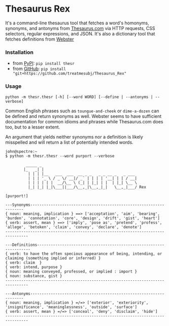 # Thesaurus Rex
It's a command-line thesaurus tool that fetches a word's homonyms, synonyms, and antonyms from [Thesaurus.com](https://www.thesaurus.com/) via HTTP requests, CSS selectors, regular expressions, and JSON. It's also a dictionary tool that fetches definitions from [Webster](https://www.merriam-webster.com/)

### Installation
- from [PyPI](https://pypi.org/project/thesr): `pip install thesr`
- from [GitHub](https://github.com/treatmesubj/Thesaurus_Rex): `pip install "git+https://github.com/treatmesubj/Thesaurus_Rex"`

### Usage

```
python -m thesr.thesr [-h] [--word WORD] [--define | --antonyms | --verbose]
```

Common English phrases such as `toungue-and-cheek` or `dime-a-dozen` can be defined and return synonyms as well. Webster seems to have sufficient documentation for common idioms and phrases while Thesaurus.com does too, but to a lesser extent. 

An argument that yields neither synonyms nor a definition is likely misspelled and will return a list of potentially intended words.

```
john@spectre:~
$ python -m thesr.thesr --word purport --verbose

         _____ _
        |_   _| |
          | | | |__   ___  ___  __ _ _   _ _ __ _   _ ___
          | | | '_ \ / _ \/ __|/ _` | | | | '__| | | / __|
          | | | | | |  __/\__ \ (_| | |_| | |  | |_| \__ \
          |_| |_| |_|\___||___/\__,_|\__,_|_|   \__,_|___/ Rex

[purport!]

---Synonyms-------------------------------------------------------------------
{ noun: meaning, implication } ==> ['acceptation', 'aim', 'bearing', 'burden', 'connotation', 'core', 'design', 'drift', 'gist', 'heart']
{ verb: assert, mean } ==> ['imply', 'pose as', 'pretend', 'profess', 'allege', 'betoken', 'claim', 'convey', 'declare', 'denote']
--------------------------------------------------------------------------------

---Definitions-------------------------------------------------------------------
{ verb: to have the often specious appearance of being, intending, or claiming (something implied or inferred) }
{ verb: claim  }
{ verb: intend, purpose }
{ noun: meaning conveyed, professed, or implied : import }
{ noun: substance, gist }
--------------------------------------------------------------------------------

---Antonyms-------------------------------------------------------------------
{ noun: meaning, implication } =/=> ['exterior', 'exteriority', 'insignificance', 'meaninglessness', 'outside', 'surface']
{ verb: assert, mean } =/=> ['conceal', 'deny', 'disclaim', 'hide']
--------------------------------------------------------------------------------
```
